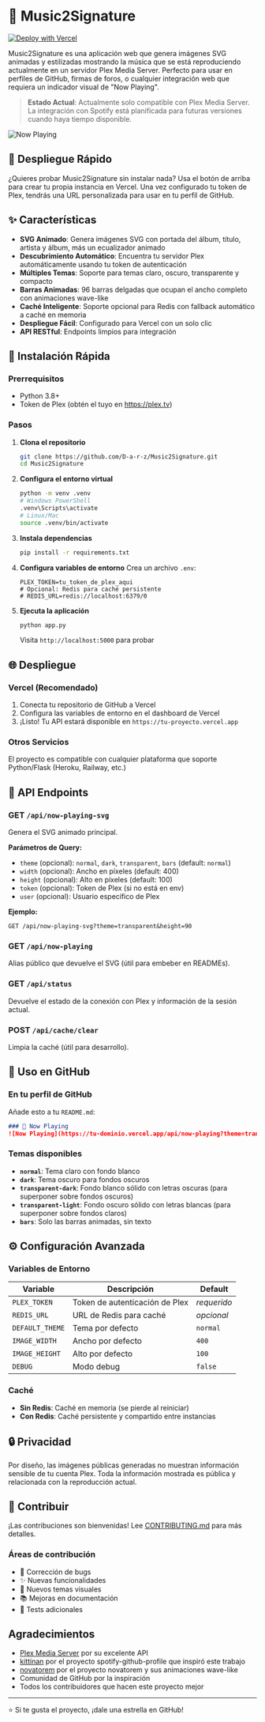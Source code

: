 # 🎵 Music2Signature

[![Deploy with Vercel](https://vercel.com/button)](https://vercel.com/new/clone?repository-url=https://github.com/D-a-r-z/Music2Signature)

Music2Signature es una aplicación web que genera imágenes SVG animadas y estilizadas mostrando la música que se está reproduciendo actualmente en un servidor Plex Media Server. Perfecto para usar en perfiles de GitHub, firmas de foros, o cualquier integración web que requiera un indicador visual de "Now Playing".

> **Estado Actual**: Actualmente solo compatible con Plex Media Server. La integración con Spotify está planificada para futuras versiones cuando haya tiempo disponible.

![Now Playing](https://music2-signature.vercel.app/api/now-playing-svg?theme=transparent-dark)

## 🚀 Despliegue Rápido

¿Quieres probar Music2Signature sin instalar nada? Usa el botón de arriba para crear tu propia instancia en Vercel. Una vez configurado tu token de Plex, tendrás una URL personalizada para usar en tu perfil de GitHub.

## ✨ Características

- **SVG Animado**: Genera imágenes SVG con portada del álbum, título, artista y álbum, más un ecualizador animado
- **Descubrimiento Automático**: Encuentra tu servidor Plex automáticamente usando tu token de autenticación
- **Múltiples Temas**: Soporte para temas claro, oscuro, transparente y compacto
- **Barras Animadas**: 96 barras delgadas que ocupan el ancho completo con animaciones wave-like
- **Caché Inteligente**: Soporte opcional para Redis con fallback automático a caché en memoria
- **Despliegue Fácil**: Configurado para Vercel con un solo clic
- **API RESTful**: Endpoints limpios para integración

## 🚀 Instalación Rápida

### Prerrequisitos
- Python 3.8+
- Token de Plex (obtén el tuyo en https://plex.tv)

### Pasos

1. **Clona el repositorio**
   ```bash
   git clone https://github.com/D-a-r-z/Music2Signature.git
   cd Music2Signature
   ```

2. **Configura el entorno virtual**
   ```bash
   python -m venv .venv
   # Windows PowerShell
   .venv\Scripts\activate
   # Linux/Mac
   source .venv/bin/activate
   ```

3. **Instala dependencias**
   ```bash
   pip install -r requirements.txt
   ```

4. **Configura variables de entorno**
   Crea un archivo `.env`:
   ```env
   PLEX_TOKEN=tu_token_de_plex_aqui
   # Opcional: Redis para caché persistente
   # REDIS_URL=redis://localhost:6379/0
   ```

5. **Ejecuta la aplicación**
   ```bash
   python app.py
   ```
   Visita `http://localhost:5000` para probar

## 🌐 Despliegue

### Vercel (Recomendado)
1. Conecta tu repositorio de GitHub a Vercel
2. Configura las variables de entorno en el dashboard de Vercel
3. ¡Listo! Tu API estará disponible en `https://tu-proyecto.vercel.app`

### Otros Servicios
El proyecto es compatible con cualquier plataforma que soporte Python/Flask (Heroku, Railway, etc.)

## 📡 API Endpoints

### GET `/api/now-playing-svg`
Genera el SVG animado principal.

**Parámetros de Query:**
- `theme` (opcional): `normal`, `dark`, `transparent`, `bars` (default: `normal`)
- `width` (opcional): Ancho en píxeles (default: 400)
- `height` (opcional): Alto en píxeles (default: 100)
- `token` (opcional): Token de Plex (si no está en env)
- `user` (opcional): Usuario específico de Plex

**Ejemplo:**
```
GET /api/now-playing-svg?theme=transparent&height=90
```

### GET `/api/now-playing`
Alias público que devuelve el SVG (útil para embeber en READMEs).

### GET `/api/status`
Devuelve el estado de la conexión con Plex y información de la sesión actual.

### POST `/api/cache/clear`
Limpia la caché (útil para desarrollo).

## 🎨 Uso en GitHub

### En tu perfil de GitHub
Añade esto a tu `README.md`:

```markdown
### 🎵 Now Playing
![Now Playing](https://tu-dominio.vercel.app/api/now-playing?theme=transparent)
```

### Temas disponibles
- **`normal`**: Tema claro con fondo blanco
- **`dark`**: Tema oscuro para fondos oscuros
- **`transparent-dark`**: Fondo blanco sólido con letras oscuras (para superponer sobre fondos oscuros)
- **`transparent-light`**: Fondo oscuro sólido con letras blancas (para superponer sobre fondos claros)
- **`bars`**: Solo las barras animadas, sin texto

## ⚙️ Configuración Avanzada

### Variables de Entorno
| Variable | Descripción | Default |
|----------|-------------|---------|
| `PLEX_TOKEN` | Token de autenticación de Plex | *requerido* |
| `REDIS_URL` | URL de Redis para caché | *opcional* |
| `DEFAULT_THEME` | Tema por defecto | `normal` |
| `IMAGE_WIDTH` | Ancho por defecto | `400` |
| `IMAGE_HEIGHT` | Alto por defecto | `100` |
| `DEBUG` | Modo debug | `false` |

### Caché
- **Sin Redis**: Caché en memoria (se pierde al reiniciar)
- **Con Redis**: Caché persistente y compartido entre instancias

## 🔒 Privacidad

Por diseño, las imágenes públicas generadas no muestran información sensible de tu cuenta Plex. Toda la información mostrada es pública y relacionada con la reproducción actual.

## 🤝 Contribuir

¡Las contribuciones son bienvenidas! Lee [CONTRIBUTING.md](CONTRIBUTING.md) para más detalles.

### Áreas de contribución
- 🐛 Corrección de bugs
- ✨ Nuevas funcionalidades
- 🎨 Nuevos temas visuales
- 📚 Mejoras en documentación
- 🧪 Tests adicionales

##  Agradecimientos

- [Plex Media Server](https://plex.tv) por su excelente API
- [kittinan](https://github.com/kittinan/spotify-github-profile) por el proyecto spotify-github-profile que inspiró este trabajo
- [novatorem](https://github.com/novatorem/novatorem) por el proyecto novatorem y sus animaciones wave-like
- Comunidad de GitHub por la inspiración
- Todos los contribuidores que hacen este proyecto mejor

---

⭐ Si te gusta el proyecto, ¡dale una estrella en GitHub!